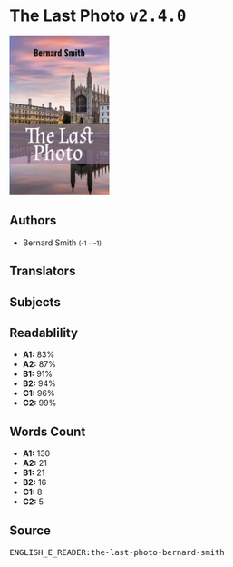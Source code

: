 # The Last Photo <kbd>v2.4.0</kbd>

![](./cover.medium.jpg "")

## Authors


 - Bernard Smith <small>(-1 - -1)</small>

## Translators



## Subjects



## Readablility


 - **A1:** 83%
 - **A2:** 87%
 - **B1:** 91%
 - **B2:** 94%
 - **C1:** 96%
 - **C2:** 99%

## Words Count


 - **A1:** 130
 - **A2:** 21
 - **B1:** 21
 - **B2:** 16
 - **C1:** 8
 - **C2:** 5

## Source


<kbd>ENGLISH_E_READER:the-last-photo-bernard-smith</kbd>
